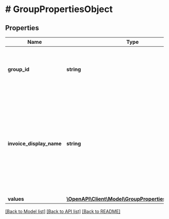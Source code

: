 # # GroupPropertiesObject

## Properties

Name | Type | Description | Notes
------------ | ------------- | ------------- | -------------
**group_id** | **string** | Unique identifier of a billable metric group, created by Lago. |
**invoice_display_name** | **string** | Specifies the name that will be displayed on an invoice. If no value is set for this field, the name of the actual group will be used as the default display name. | [optional]
**values** | [**\OpenAPI\Client\Model\GroupPropertiesObjectValues**](GroupPropertiesObjectValues.md) |  |

[[Back to Model list]](../../README.md#models) [[Back to API list]](../../README.md#endpoints) [[Back to README]](../../README.md)
